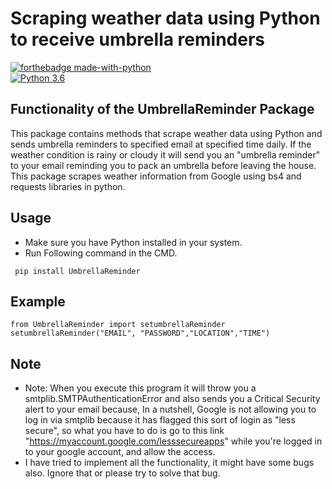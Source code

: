 # Scraping weather data using Python to receive umbrella reminders 

[![forthebadge made-with-python](http://ForTheBadge.com/images/badges/made-with-python.svg)](https://www.python.org/)                 
[![Python 3.6](https://img.shields.io/badge/python-3.6-blue.svg)](https://www.python.org/downloads/release/python-360/)   

## Functionality of the UmbrellaReminder Package

This package contains methods that scrape weather data using Python and sends umbrella reminders to specified email at specified time daily. If the weather condition is rainy or cloudy it will send you an "umbrella reminder" to your email reminding you to pack an umbrella before leaving the house. This package scrapes weather information from Google using bs4 and requests libraries in python.

## Usage

- Make sure you have Python installed in your system.
- Run Following command in the CMD.
 ```
  pip install UmbrellaReminder
  ```


## Example

 ```
from UmbrellaReminder import setumbrellaReminder
setumbrellaReminder("EMAIL", "PASSWORD","LOCATION","TIME")

  ```


## Note 
- Note: When you execute this program it will throw you a smtplib.SMTPAuthenticationError and also sends you a Critical Security alert to your email because, In a nutshell, Google is not allowing you to log in via smtplib because it has flagged this sort of login as "less secure", so what you have to do is go to this link "https://myaccount.google.com/lesssecureapps" while you're logged in to your google account, and allow the access.
- I have tried to implement all the functionality, it might have some bugs also. Ignore that or please try to solve that bug.
